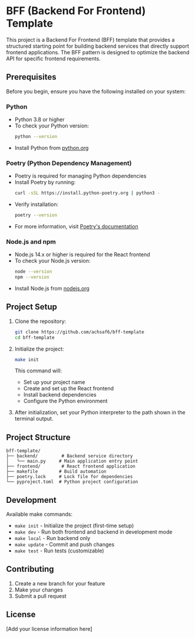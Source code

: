 # BFF (Backend For Frontend) Template

This project is a Backend For Frontend (BFF) template that provides a structured starting point for building backend services that directly support frontend applications. The BFF pattern is designed to optimize the backend API for specific frontend requirements.

## Prerequisites

Before you begin, ensure you have the following installed on your system:

### Python
- Python 3.8 or higher
- To check your Python version:
  ```bash
  python --version
  ```
- Install Python from [python.org](https://www.python.org/downloads/)

### Poetry (Python Dependency Management)
- Poetry is required for managing Python dependencies
- Install Poetry by running:
  ```bash
  curl -sSL https://install.python-poetry.org | python3 -
  ```
- Verify installation:
  ```bash
  poetry --version
  ```
- For more information, visit [Poetry's documentation](https://python-poetry.org/docs/)

### Node.js and npm
- Node.js 14.x or higher is required for the React frontend
- To check your Node.js version:
  ```bash
  node --version
  npm --version
  ```
- Install Node.js from [nodejs.org](https://nodejs.org/)

## Project Setup

1. Clone the repository:
   ```bash
   git clone https://github.com/achsaf6/bff-template
   cd bff-template
   ```

2. Initialize the project:
   ```bash
   make init
   ```
   This command will:
   - Set up your project name
   - Create and set up the React frontend
   - Install backend dependencies
   - Configure the Python environment

3. After initialization, set your Python interpreter to the path shown in the terminal output.

## Project Structure

```
bff-template/
├── backend/         # Backend service directory
│   └── main.py     # Main application entry point
├── frontend/        # React frontend application
├── makefile        # Build automation
├── poetry.lock     # Lock file for dependencies
└── pyproject.toml  # Python project configuration
```

## Development

Available make commands:
- `make init` - Initialize the project (first-time setup)
- `make dev` - Run both frontend and backend in development mode
- `make local` - Run backend only
- `make update` - Commit and push changes
- `make test` - Run tests (customizable)

## Contributing

1. Create a new branch for your feature
2. Make your changes
3. Submit a pull request

## License

[Add your license information here]
